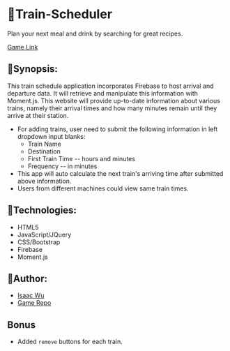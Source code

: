 # :train:Train-Scheduler
Plan your next meal and drink by searching for great recipes. 

[Game Link](https://squall2046.github.io/Train-Scheduler/)
## :construction:Synopsis:
This train schedule application incorporates Firebase to host arrival and departure data. It will retrieve and manipulate this information with Moment.js. This website will provide up-to-date information about various trains, namely their arrival times and how many minutes remain until they arrive at their station.

  * For adding trains, user need to submit the following information in left dropdown input blanks:
    * Train Name
    * Destination 
    * First Train Time -- hours and minutes
    * Frequency -- in minutes
  * This app will auto calculate the next train's arriving time after submitted above information.
  * Users from different machines could view same train times.

## :construction:Technologies:
- HTML5
- JavaScript/JQuery
- CSS/Bootstrap
- Firebase
- Moment.js

## :construction:Author:
* [Isaac Wu](https://github.com/squall2046)
* [Game Repo](https://github.com/squall2046/Train-Scheduler)


## Bonus 
* Added `remove` buttons for each train.
